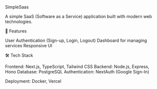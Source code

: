 SimpleSaas

A simple SaaS (Software as a Service) application built with modern web technologies.

🚀 Features

User Authentication (Sign-up, Login, Logout)
Dashboard for managing services
Responsive UI



🛠 Tech Stack

Frontend: Next.js, TypeScript, Tailwind CSS
Backend: Node.js, Express, Hono
Database:  PostgreSQL
Authentication: NextAuth (Google Sign-In)

Deployment: Docker, Vercel 
